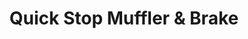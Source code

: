 ---
title: "Quick Stop Muffler & Brake"
url: /saint-petersburg/quick-stop-muffler-and-brake/
shop: car repair
---